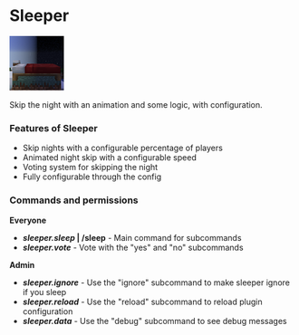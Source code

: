 # Sleeper

![Sleeper icon](Assets/icon.png)

Skip the night with an animation and some logic, with configuration.

### Features of Sleeper

- Skip nights with a configurable percentage of players
- Animated night skip with a configurable speed
- Voting system for skipping the night
- Fully configurable through the config

### Commands and permissions

**Everyone**

- ***sleeper.sleep* | /sleep** - Main command for subcommands
- ***sleeper.vote*** - Vote with the "yes" and "no" subcommands

**Admin**

- ***sleeper.ignore*** - Use the "ignore" subcommand to make sleeper ignore if you sleep
- ***sleeper.reload*** - Use the "reload" subcommand to reload plugin configuration
- ***sleeper.data*** - Use the "debug" subcommand to see debug messages
